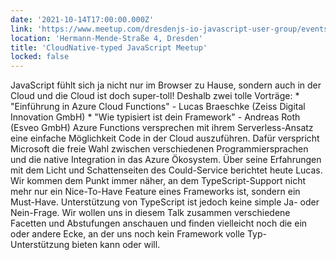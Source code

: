 ```yaml
---
date: '2021-10-14T17:00:00.000Z'
link: 'https://www.meetup.com/dresdenjs-io-javascript-user-group/events/281301193'
location: 'Hermann-Mende-Straße 4, Dresden'
title: 'CloudNative-typed JavaScript Meetup'
locked: false
---
```

JavaScript fühlt sich ja nicht nur im Browser zu Hause, sondern auch in der Cloud und die Cloud ist doch super-toll! Deshalb zwei tolle Vorträge: * "Einführung in Azure Cloud Functions" - Lucas Braeschke (Zeiss Digital Innovation GmbH) * "Wie typisiert ist dein Framework" - Andreas Roth (Esveo GmbH) Azure Functions versprechen mit ihrem Serverless-Ansatz eine einfache Möglichkeit Code in der Cloud auszuführen. Dafür verspricht Microsoft die freie Wahl zwischen verschiedenen Programmiersprachen und die native Integration in das Azure Ökosystem. Über seine Erfahrungen mit dem Licht und Schattenseiten des Could-Service berichtet heute Lucas. Wir kommen dem Punkt immer näher, an dem TypeScript-Support nicht mehr nur ein Nice-To-Have Feature eines Frameworks ist, sondern ein Must-Have. Unterstützung von TypeScript ist jedoch keine simple Ja- oder Nein-Frage. Wir wollen uns in diesem Talk zusammen verschiedene Facetten und Abstufungen anschauen und finden vielleicht noch die ein oder andere Ecke, an der uns noch kein Framework volle Typ-Unterstützung bieten kann oder will.
